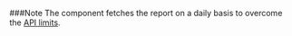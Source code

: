 ###Note
The component fetches the report on a daily basis to overcome the [API limits](https://support.appsflyer.com/hc/en-us/articles/207034366-Report-generation-quotas-rate-limitations-).